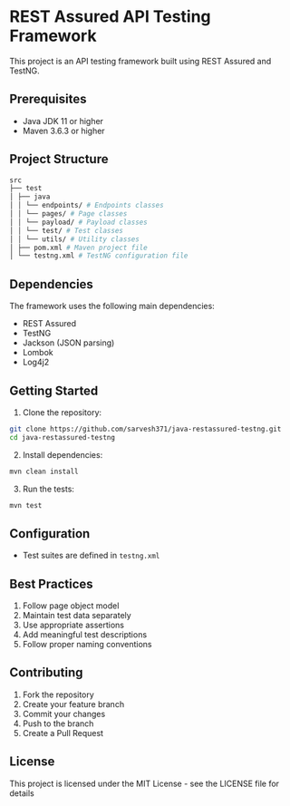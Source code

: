 
# REST Assured API Testing Framework
This project is an API testing framework built using REST Assured and TestNG.

## Prerequisites
- Java JDK 11 or higher
- Maven 3.6.3 or higher

## Project Structure
```bash
src
├── test
│ ├── java
│ │ └── endpoints/ # Endpoints classes
│ │ └── pages/ # Page classes
│ │ └── payload/ # Payload classes
│ │ └── test/ # Test classes
│ │ └── utils/ # Utility classes
│ ├── pom.xml # Maven project file
│ └── testng.xml # TestNG configuration file
```

## Dependencies
The framework uses the following main dependencies:
- REST Assured
- TestNG
- Jackson (JSON parsing)
- Lombok
- Log4j2

## Getting Started
1. Clone the repository:
```bash
git clone https://github.com/sarvesh371/java-restassured-testng.git
cd java-restassured-testng
```
2. Install dependencies:
```bash
mvn clean install
```
3. Run the tests:
```bash
mvn test
```

## Configuration
- Test suites are defined in `testng.xml`

## Best Practices
1. Follow page object model
2. Maintain test data separately
3. Use appropriate assertions
4. Add meaningful test descriptions
5. Follow proper naming conventions

## Contributing
1. Fork the repository
2. Create your feature branch
3. Commit your changes
4. Push to the branch
5. Create a Pull Request

## License
This project is licensed under the MIT License - see the LICENSE file for details